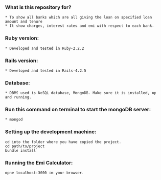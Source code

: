 ### What is this repository for? ###

	* To show all banks which are all giving the loan on specified loan amount and tenure
	* It show charges, interest rates and emi with respect to each bank.

### Ruby version: ###

	* Developed and tested in Ruby-2.2.2

### Rails version: ###

	* Developed and tested in Rails-4.2.5

### Database: ###

	* DBMS used is NoSQL database, MongoDB. Make sure it is installed, up and running.

### Run this command on terminal to start the mongoDB server: ###

	* mongod

### Setting up the development machine: ###

	cd into the folder where you have copied the project.
	cd path/to/project
	bundle install


### Running the Emi Calculator: ###
	opne localhost:3000 in your browser.
